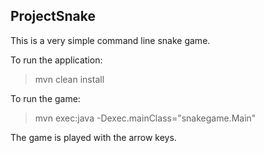 ## ProjectSnake

This is a very simple command line snake game.

To run the application:
>    mvn clean install

To run the game:

>    mvn exec:java -Dexec.mainClass="snakegame.Main"

The game is played with the arrow keys.
